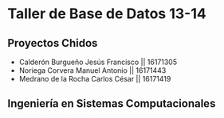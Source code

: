 # Taller de Base de Datos 13-14

## Proyectos Chidos
- Calderón Burgueño Jesús Francisco || 16171305
- Noriega Corvera Manuel Antonio     || 16171443
- Medrano de la Rocha Carlos César  || 16171419
## Ingeniería en Sistemas Computacionales
